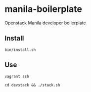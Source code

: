 # manila-boilerplate
Openstack Manila developer boilerplate

## Install
```
bin/install.sh
```

## Use
```
vagrant ssh

cd devstack && ./stack.sh
```
